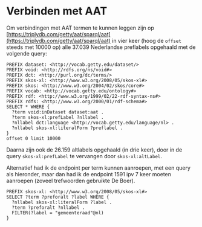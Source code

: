 # Verbinden met AAT 

Om verbindingen met AAT termen te kunnen leggen zijn op [https://triplydb.com/getty/aat/sparql/aat](https://triplydb.com/getty/aat/sparql/aat) in vier keer (hoog de `offset` steeds met 10000 op) alle 37.039 Nederlandse preflabels opgehaald met de volgende query:

```
PREFIX dataset: <http://vocab.getty.edu/dataset/>
PREFIX void: <http://rdfs.org/ns/void#>
PREFIX dct: <http://purl.org/dc/terms/>
PREFIX skos-xl: <http://www.w3.org/2008/05/skos-xl#>
PREFIX skos: <http://www.w3.org/2004/02/skos/core#>
PREFIX vocab: <http://vocab.getty.edu/ontology#>
PREFIX rdf: <http://www.w3.org/1999/02/22-rdf-syntax-ns#>
PREFIX rdfs: <http://www.w3.org/2000/01/rdf-schema#>
SELECT * WHERE {
  ?term void:inDataset dataset:aat .
  ?term skos-xl:prefLabel ?nllabel .
  ?nllabel dct:language <http://vocab.getty.edu/language/nl> .
  ?nllabel skos-xl:literalForm ?preflabel .
}
offset 0 limit 10000
```

Daarna zijn ook de 26.159 altlabels opgehaald (in drie keer), door in de query `skos-xl:prefLabel` te vervangen door `skos-xl:altLabel`.

Alternatief had ik de endpoint per term kunnen aanroepen, met een query als hieronder, maar dan had ik de endpoint 1591 ipv 7 keer moeten aanroepen (zoveel trefwoorden gebruikte De Boer).

```
PREFIX skos-xl: <http://www.w3.org/2008/05/skos-xl#>
SELECT ?term ?preforalt ?label WHERE {
  ?nllabel skos-xl:literalForm ?label .
  ?term ?preforalt ?nllabel .
  FILTER(?label = "gemeenteraad"@nl)
}
```
